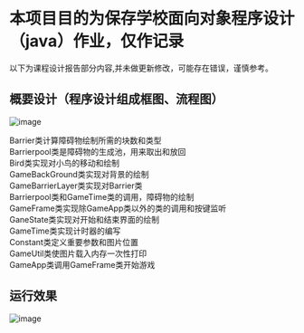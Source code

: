 # 本项目目的为保存学校面向对象程序设计（java）作业，仅作记录
以下为课程设计报告部分内容,并未做更新修改，可能存在错误，谨慎参考。
## 概要设计（程序设计组成框图、流程图）
![image](https://github.com/user-attachments/assets/db98bddb-57fc-4509-8ef1-e1ae18c95308)

Barrier类计算障碍物绘制所需的块数和类型\
Barrierpool类是障碍物的生成池，用来取出和放回\
Bird类实现对小鸟的移动和绘制\
GameBackGround类实现对背景的绘制\
GameBarrierLayer类实现对Barrier类\
Barrierpool类和GameTime类的调用，障碍物的绘制\
GameFrame类实现除GameApp类以外的类的调用和按键监听\
GaneState类实现对开始和结束界面的绘制\
GameTime类实现计时器的编写\
Constant类定义重要参数和图片位置\
GameUtil类使图片载入内存一次性打印\
GameApp类调用GameFrame类开始游戏
## 运行效果
![image](https://github.com/user-attachments/assets/7a601f08-7c96-43f7-8b5e-6d01286322d9)
